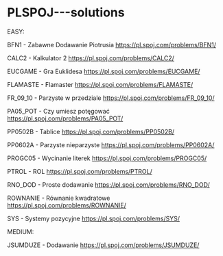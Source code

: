 # PLSPOJ---solutions


EASY:

BFN1 - Zabawne Dodawanie Piotrusia
https://pl.spoj.com/problems/BFN1/

CALC2 - Kalkulator 2
https://pl.spoj.com/problems/CALC2/

EUCGAME - Gra Euklidesa
https://pl.spoj.com/problems/EUCGAME/

FLAMASTE - Flamaster
https://pl.spoj.com/problems/FLAMASTE/

FR_09_10 - Parzyste w przedziale
https://pl.spoj.com/problems/FR_09_10/

PA05_POT - Czy umiesz potęgować
https://pl.spoj.com/problems/PA05_POT/

PP0502B - Tablice
https://pl.spoj.com/problems/PP0502B/

PP0602A - Parzyste nieparzyste
https://pl.spoj.com/problems/PP0602A/

PROGC05 - Wycinanie literek
https://pl.spoj.com/problems/PROGC05/

PTROL - ROL
https://pl.spoj.com/problems/PTROL/

RNO_DOD - Proste dodawanie
https://pl.spoj.com/problems/RNO_DOD/

ROWNANIE - Równanie kwadratowe
https://pl.spoj.com/problems/ROWNANIE/

SYS - Systemy pozycyjne
https://pl.spoj.com/problems/SYS/

MEDIUM:

JSUMDUZE - Dodawanie
https://pl.spoj.com/problems/JSUMDUZE/













